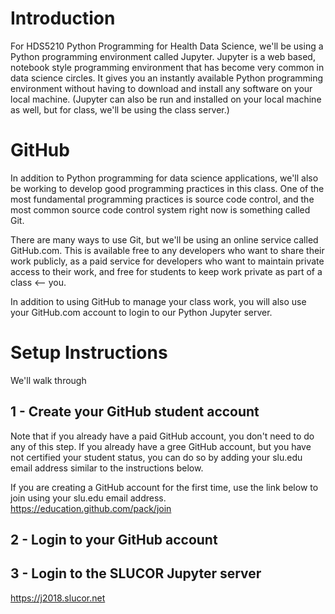 Introduction
===

For HDS5210 Python Programming for Health Data Science, we'll be using a Python programming environment called Jupyter.  Jupyter is a web based, notebook style programming environment that has become very common in data science circles.  It gives you an instantly available Python programming environment without having to download and install any software on your local machine.  (Jupyter can also be run and installed on your local machine as well, but for class, we'll be using the class server.)

GitHub
===

In addition to Python programming for data science applications, we'll also be working to develop good programming practices in this class.  One of the most fundamental programming practices is source code control, and the most common source code control system right now is something called Git.

There are many ways to use Git, but we'll be using an online service called GitHub.com.  This is available free to any developers who want to share their work publicly, as a paid service for developers who want to maintain private access to their work, and free for students to keep work private as part of a class <-- you.

In addition to using GitHub to manage your class work, you will also use your GitHub.com account to login to our Python Jupyter server.

Setup Instructions
===

We'll walk through 


1 - Create your GitHub student account
---

Note that if you already have a paid GitHub account, you don't need to do any of this step.  If you already have a gree GitHub account, but you have not certified your student status, you can do so by adding your slu.edu email address similar to the instructions below.

If you are creating a GitHub account for the first time, use the link below to join using your slu.edu email address.
https://education.github.com/pack/join

2 - Login to your GitHub account
---


3 - Login to the SLUCOR Jupyter server
---

https://j2018.slucor.net


